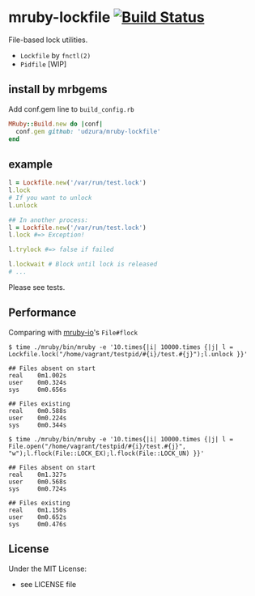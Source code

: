 # mruby-lockfile   [![Build Status](https://travis-ci.org/udzura/mruby-lockfile.svg?branch=master)](https://travis-ci.org/udzura/mruby-lockfile)

File-based lock utilities.

* `Lockfile` by `fnctl(2)`
* `Pidfile` [WIP]

## install by mrbgems

Add conf.gem line to `build_config.rb`

```ruby
MRuby::Build.new do |conf|
  conf.gem github: 'udzura/mruby-lockfile'
end
```

## example

```ruby
l = Lockfile.new('/var/run/test.lock')
l.lock
# If you want to unlock
l.unlock

## In another process:
l = Lockfile.new('/var/run/test.lock')
l.lock #=> Exception!

l.trylock #=> false if failed

l.lockwait # Block until lock is released
# ...
```

Please see tests.

## Performance

Comparing with [mruby-io](https://github.com/iij/mruby-io)'s `File#flock`

```console
$ time ./mruby/bin/mruby -e '10.times{|i| 10000.times {|j| l = Lockfile.lock("/home/vagrant/testpid/#{i}/test.#{j}");l.unlock }}'

## Files absent on start
real    0m1.002s
user    0m0.324s
sys     0m0.656s

## Files existing
real    0m0.588s
user    0m0.224s
sys     0m0.344s
```

```console
$ time ./mruby/bin/mruby -e '10.times{|i| 10000.times {|j| l = File.open("/home/vagrant/testpid/#{i}/test.#{j}", "w");l.flock(File::LOCK_EX);l.flock(File::LOCK_UN) }}'

## Files absent on start
real    0m1.327s
user    0m0.568s
sys     0m0.724s

## Files existing
real    0m1.150s
user    0m0.652s
sys     0m0.476s
```

## License

Under the MIT License:

- see LICENSE file

